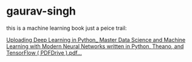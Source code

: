 # gaurav-singh
this is a machine learning book just a peice trail:



[Uploading Deep Learning in Python_ Master Data Science and Machine Learning with Modern Neural Networks written in Python, Theano, and TensorFlow ( PDFDrive ).pdf…]()
